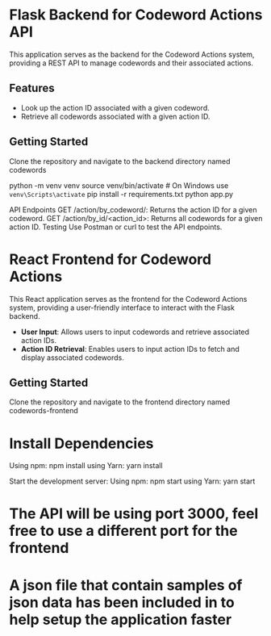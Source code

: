# Flask Backend for Codeword Actions API

This application serves as the backend for the Codeword Actions system, providing a REST API to manage codewords and their associated actions.

## Features

- Look up the action ID associated with a given codeword.
- Retrieve all codewords associated with a given action ID.

## Getting Started
Clone the repository and navigate to the backend directory named codewords

python -m venv venv
source venv/bin/activate  # On Windows use `venv\Scripts\activate`
pip install -r requirements.txt
python app.py  

API Endpoints
GET /action/by_codeword/<codeword>: Returns the action ID for a given codeword.
GET /action/by_id/<action_id>: Returns all codewords for a given action ID.
Testing
Use Postman or curl to test the API endpoints.



# React Frontend for Codeword Actions

This React application serves as the frontend for the Codeword Actions system, providing a user-friendly interface to interact with the Flask backend.

- **User Input**: Allows users to input codewords and retrieve associated action IDs.
- **Action ID Retrieval**: Enables users to input action IDs to fetch and display associated codewords.

## Getting Started
Clone the repository and navigate to the frontend directory named codewords-frontend

# Install Dependencies

Using npm: npm install
using Yarn: yarn install

Start the development server:
Using npm: npm start
using Yarn: yarn start


# The API will be using port 3000, feel free to use a different port for the frontend
# A json file that contain samples of json data has been included in to help setup the application faster